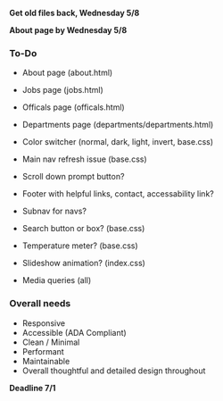 **Get old files back, Wednesday 5/8**

**About page by Wednesday 5/8**

### To-Do
- About page (about.html)
- Jobs page (jobs.html)
- Officals page (officals.html)
- Departments page (departments/departments.html)

- Color switcher (normal, dark, light, invert, base.css)
- Main nav refresh issue (base.css)
- Scroll down prompt button?
- Footer with helpful links, contact, accessability link?
- Subnav for navs?
- Search button or box? (base.css)
- Temperature meter? (base.css)
- Slideshow animation? (index.css)

- Media queries (all)

### Overall needs
- Responsive
- Accessible (ADA Compliant)
- Clean / Minimal
- Performant
- Maintainable
- Overall thoughtful and detailed design throughout

**Deadline 7/1**
